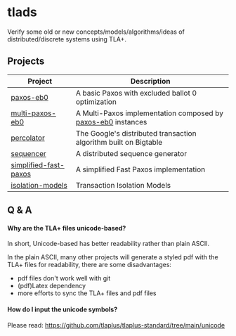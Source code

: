 # tlads

Verify some old or new concepts/models/algorithms/ideas of distributed/discrete systems using TLA+.

## Projects

 | Project                                         | Description                                                                |
 | ---                                             | ---                                                                        |
 | [paxos-eb0](paxos-eb0/)                         | A basic Paxos with excluded ballot 0 optimization                          |
 | [multi-paxos-eb0](multi-paxos-eb0/)             | A Multi-Paxos implementation composed by [paxos-eb0](paxos-eb0/) instances |
 | [percolator](percolator/)                       | The Google's distributed transaction algorithm built on Bigtable           |
 | [sequencer](sequencer/)                         | A distributed sequence generator                                           |
 | [simplified-fast-paxos](simplified-fast-paxos/) | A simplified Fast Paxos implementation                                     |
 | [isolation-models](isolation-models/)           | Transaction Isolation Models                                               |

## Q & A

#### Why are the TLA+ files unicode-based?

In short, Unicode-based has better readability rather than plain ASCII.

In the plain ASCII, many other projects will generate a styled pdf with the
TLA+ files for readability, there are some disadvantages:
+ pdf files don't work well with git
+ (pdf)Latex dependency
+ more efforts to sync the TLA+ files and pdf files

#### How do I input the unicode symbols?

Please read: https://github.com/tlaplus/tlaplus-standard/tree/main/unicode
